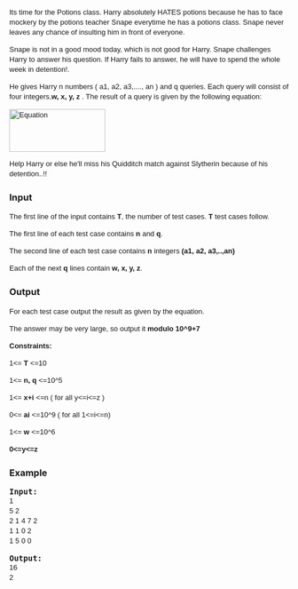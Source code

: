 <p style="font-family: Arial, sans-serif; font-size: 13px; line-height: 18px;">Its time for the Potions class. Harry absolutely HATES potions because he has to face mockery by the potions teacher Snape everytime he has a potions class. Snape never leaves any chance of insulting him in front of everyone.</p>
<p style="font-family: Arial, sans-serif; font-size: 13px; line-height: 18px;">Snape is not in a good mood today, which is not good for Harry. Snape challenges Harry to answer his question. If Harry fails to answer, he will have to spend the whole week in detention!.</p>
<p style="font-family: Arial, sans-serif; font-size: 13px; line-height: 18px;">He gives Harry n numbers ( a1, a2, a3,...., an ) and q queries. Each query will consist of four integers,<strong>w, x, y, z</strong>&nbsp;. The result of a query is given by the following equation:</p>
<p style="font-family: Arial, sans-serif; font-size: 13px; line-height: 18px;"><img title="Equation" src="../../../content/abhinav92003:equation_potions" alt="Equation" width="173" height="77"></p>
<p style="font-family: Arial, sans-serif; font-size: 13px; line-height: 18px;"><span style="font-family: Arial, sans-serif; font-size: 13px; line-height: 18px;">Help Harry or else he'll miss his Quidditch match against Slytherin because of his detention..!!</span></p>
<h3>Input</h3>
<p style="font-family: Arial, sans-serif; font-size: 13px; line-height: 18px;">The first line of the input contains&nbsp;<strong>T</strong>, the number of test cases.&nbsp;<strong>T</strong>&nbsp;test cases follow.</p>
<p style="font-family: Arial, sans-serif; font-size: 13px; line-height: 18px;">The first line of each test case contains&nbsp;<strong>n</strong>&nbsp;and&nbsp;<strong>q</strong>.</p>
<p style="font-family: Arial, sans-serif; font-size: 13px; line-height: 18px;">The second line of each test case contains&nbsp;<strong>n</strong>&nbsp;integers&nbsp;<strong>(a1, a2, a3,..,an)</strong></p>
<p style="font-family: Arial, sans-serif; font-size: 13px; line-height: 18px;">Each of the next&nbsp;<strong>q</strong>&nbsp;lines contain&nbsp;<strong>w, x, y, z</strong>.</p>
<h3>Output</h3>
<p style="font-family: Arial, sans-serif; font-size: 13px; line-height: 18px;">For each test case output the result as given by the equation.</p>
<p style="font-family: Arial, sans-serif; font-size: 13px; line-height: 18px;">The answer may be very large, so output it&nbsp;<strong>modulo 10^9+7</strong></p>
<p style="font-family: Arial, sans-serif; font-size: 13px; line-height: 18px;"><strong>Constraints:</strong></p>
<p style="font-family: Arial, sans-serif; font-size: 13px; line-height: 18px;">1&lt;=&nbsp;<strong>T</strong>&nbsp;&lt;=10</p>
<p style="font-family: Arial, sans-serif; font-size: 13px; line-height: 18px;">1&lt;=&nbsp;<strong>n, q</strong>&nbsp;&lt;=10^5</p>
<p style="font-family: Arial, sans-serif; font-size: 13px; line-height: 18px;">1&lt;=&nbsp;<strong>x+i</strong>&nbsp;&lt;=n ( for all y&lt;=i&lt;=z )</p>
<p style="font-family: Arial, sans-serif; font-size: 13px; line-height: 18px;">0&lt;=&nbsp;<strong>ai</strong>&nbsp;&lt;=10^9 ( for all 1&lt;=i&lt;=n)</p>
<p style="font-family: Arial, sans-serif; font-size: 13px; line-height: 18px;">1&lt;=&nbsp;<strong>w</strong>&nbsp;&lt;=10^6</p>
<p style="font-family: Arial, sans-serif; font-size: 13px; line-height: 18px;"><strong>0&lt;=y&lt;=z</strong></p>
<h3>Example</h3>
<pre><strong>Input:</strong>
<span style="font-family: Arial, sans-serif; font-size: 13px; line-height: 18px;">1</span><br style="font-family: Arial, sans-serif; font-size: 13px; line-height: 18px;"><span style="font-family: Arial, sans-serif; font-size: 13px; line-height: 18px;">5 2</span><br style="font-family: Arial, sans-serif; font-size: 13px; line-height: 18px;"><span style="font-family: Arial, sans-serif; font-size: 13px; line-height: 18px;">2 1 4 7 2</span><br style="font-family: Arial, sans-serif; font-size: 13px; line-height: 18px;"><span style="font-family: Arial, sans-serif; font-size: 13px; line-height: 18px;">1 1 0 2</span><br style="font-family: Arial, sans-serif; font-size: 13px; line-height: 18px;"><span style="font-family: Arial, sans-serif; font-size: 13px; line-height: 18px;">1 5 0 0</span></pre>
<pre><strong>Output:</strong>
<span style="font-family: Arial, sans-serif; font-size: 13px; line-height: 18px;">16</span><br style="font-family: Arial, sans-serif; font-size: 13px; line-height: 18px;"><span style="font-family: Arial, sans-serif; font-size: 13px; line-height: 18px;">2</span></pre>